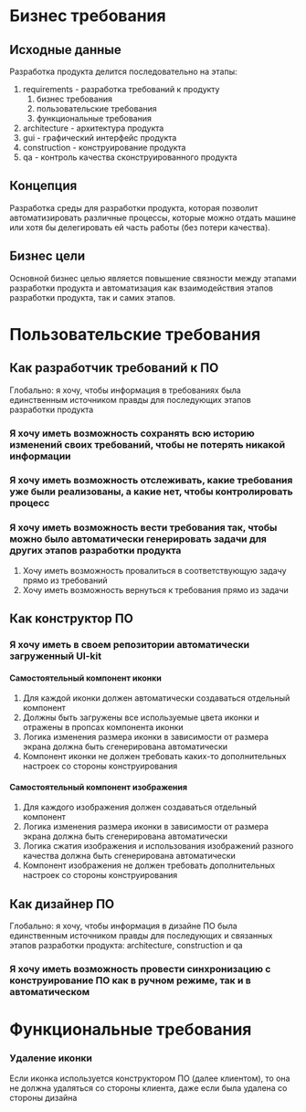 # Бизнес требования
## Исходные данные
Разработка продукта делится последовательно на этапы:
1. requirements - разработка требований к продукту
	1. бизнес требования
	2. пользовательские требования
	3. функциональные требования
2. architecture - архитектура продукта
3. gui - графический интерфейс продукта
4. construction - конструирование продукта
5. qa - контроль качества сконструированного продукта
## Концепция
Разработка среды для разработки продукта, которая позволит автоматизировать различные процессы, которые можно отдать машине или хотя бы делегировать ей часть работы (без потери качества).
## Бизнес цели
Основной бизнес целью является повышение связности между этапами разработки продукта и автоматизация как взаимодействия этапов разработки продукта, так и самих этапов.
# Пользовательские требования
## Как разработчик требований к ПО
Глобально: я хочу, чтобы информация в требованиях была единственным источником правды для последующих этапов разработки продукта
### Я хочу иметь возможность сохранять всю историю изменений своих требований, чтобы не потерять никакой информации
### Я хочу иметь возможность отслеживать, какие требования уже были реализованы, а какие нет, чтобы контролировать процесс
### Я хочу иметь возможность вести требования так, чтобы можно было автоматически генерировать задачи для других этапов разработки продукта
1. Хочу иметь возможность провалиться в соответствующую задачу прямо из требований
2. Хочу иметь возможность вернуться к требования прямо из задачи
## Как конструктор ПО
### Я хочу иметь в своем репозитории автоматически загруженный UI-kit
#### Самостоятельный компонент иконки
1. Для каждой иконки должен автоматически создаваться отдельный компонент
2. Должны быть загружены все используемые цвета иконки и отражены в пропсах компонента иконки
3. Логика изменения размера иконки в зависимости от размера экрана должна быть сгенерирована автоматически
4. Компонент иконки не должен требовать каких-то дополнительных настроек со стороны конструирования
#### Самостоятельный компонент изображения
1. Для каждого изображения должен создаваться отдельный компонент
2. Логика изменения размера иконки в зависимости от размера экрана должна быть сгенерирована автоматически
3. Логика сжатия изображения и использования изображений разного качества должна быть сгенерирована автоматически
4. Компонент изображения не должен требовать дополнительных настроек со стороны конструирования
## Как дизайнер ПО
Глобально: я хочу, чтобы информация в дизайне ПО была единственным источником правды для последующих и связанных этапов разработки продукта: architecture, construction и qa
### Я хочу иметь возможность провести синхронизацию с конструирование ПО как в ручном режиме, так и в автоматическом
# Функциональные требования
### Удаление иконки
Если иконка используется конструктором ПО (далее клиентом), то она не должна удаляться со стороны клиента, даже если была удалена со стороны дизайна